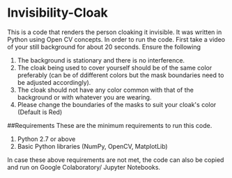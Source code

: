 # Invisibility-Cloak
This is a code that renders the person cloaking it invisible. It was written in Python using Open CV concepts. In order to run the code. First take a video of your still background for about 20 seconds. Ensure the following
1. The background is stationary and there is no interference.
2. The cloak being used to cover yourself should be of the same color preferably (can be of ddifferent colors but the mask boundaries need to be adjusted accordingly).
3. The cloak should not have any color common with that of the background or with whatever you are wearing.
4. Please change the boundaries of the masks to suit your cloak's color (Default is Red)

##Requirements
These are the minimum requirements to run this code.
1. Python 2.7 or above
2. Basic Python libraries (NumPy, OpenCV, MatplotLib)

In case these above requirements are not met, the code can also be copied and run on Google Colaboratory/ Jupyter Notebooks.
